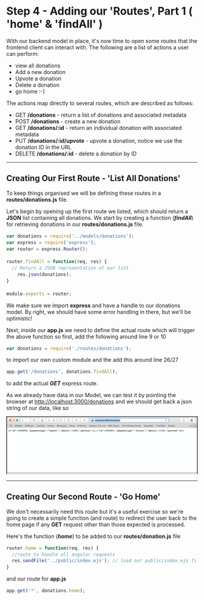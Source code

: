 
# Step 4 - Adding our 'Routes', Part 1 ( 'home' & 'findAll' )

With our backend model in place, it's now time to open some routes that the frontend client can interact with. The following are a list of actions a user can perform:

* view all donations
* Add a new donation
* Upvote a donation
* Delete a donation
* go home :-)

The actions map directly to several routes, which are described as follows:

* GET **/donations** - return a list of donations and associated metadata
* POST **/donations** - create a new donation
* GET **/donations/:id** - return an individual donation with associated metadata
* PUT **/donations/:id/upvote** - upvote a donation, notice we use the donation ID in the URL
* DELETE **/donations/:id** - delete a donation by ID

---
## Creating Our First Route - 'List All Donations'

To keep things organised we will be defining these routes in a **routes/donations.js** file. 

Let's begin by opening up the first route we listed, which should return a **JSON** list containing all donations. We start by creating a function (***findAll***) for retrieving donations in our **routes/donations.js** file.

```javascript
var donations = require('../models/donations');
var express = require('express');
var router = express.Router();

router.findAll = function(req, res) {
  // Return a JSON representation of our list
    res.json(donations);
}

module.exports = router;
```
We make sure we import **express** and have a handle to our donations model. By right, we should have some error handling in there, but we'll be optimistic!

Next, inside our **app.js** we need to define the actual route which will trigger the above function so first, add the following around line 9 or 10

```javascript
var donations = require('./routes/donations');
```
to import our own custom module and the add this around line 26/27

```javascript
app.get('/donations', donations.findAll);
```
to add the actual ***GET*** express route.

As we already have data in our Model, we can test it by pointing the browser at [http://localhost:3000/donations](http://localhost:3000/donations) and we should get back a json string of our data, like so


![](../images/lab4.step4.1.png)

---
## Creating Our Second Route - 'Go Home'

We don't necessarily need this route but it's a useful exercise so we're going to create a simple function (and route) to redirect the user back to the home page if any **GET** request other than those expected is processed.

Here's the function (***home***) to be added to our **routes/donation.js** file

```javascript
router.home = function(req, res) {
  //route to handle all angular requests
  res.sendFile('../public/index.ejs'); // load our public/index.ejs file
}
```
and our route for **app.js**

```javascript
app.get('*', donations.home);
```
